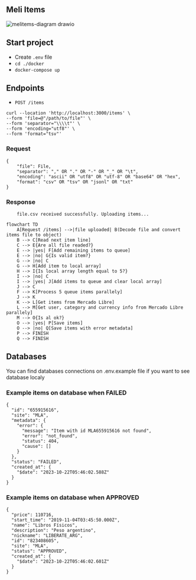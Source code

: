 ## Meli Items

![melitems-diagram drawio](https://github.com/conradogonzalezmarlon/melitems/assets/148028657/c5da00a2-0450-4e3e-98ad-bd279fdb2b0e)


## Start project
- Create `.env` file
- `cd ./docker`
- `docker-compose up`

## Endpoints

- `POST /items`

```
curl --location 'http://localhost:3000/items' \
--form 'file=@"/path/to/file"' \
--form 'separator="\\\\t"' \
--form 'encoding="utf8"' \
--form 'format="tsv"'
```

### Request

```
{
    "file": File,
    "separator": "," OR "." OR "-" OR "_" OR "\t",
    "encoding": "ascii" OR "utf8" OR "utf-8" OR "base64" OR "hex",
    "format": "csv" OR "tsv" OR "jsonl" OR "txt"
}
```

### Response

```
    file.csv received successfully. Uploading items...
```

```mermaid
flowchart TD
    A[Request /items] -->|file uploaded| B(Decode file and convert items file to object)
    B --> C[Read next item line]
    C --> E{Are all file readed?}
    E --> |yes| F[Add remaining items to queue]
    E --> |no| G{Is valid item?}
    G --> |no| C
    G --> H[Add item to local array]
    H --> I{Is local array length equal to 5?}
    I --> |no| C
    I --> |yes| J[Add items to queue and clear local array]
    J --> C
    F --> K[Process 5 queue items parallely]
    J --> K
    K --> L[Get items from Mercado Libre]
    L --> M[Get user, category and currency info from Mercado Libre parallely]
    M --> O{Is al ok?}
    O --> |yes| P[Save items]
    O --> |no| Q[Save items with error metadata]
    P --> FINISH
    Q --> FINISH
```

## Databases

You can find databases connections on .env.example file if you want to see database localy

### Example items on database when FAILED

```
{
  "id": "655915616",
  "site": "MLA",
  "metadata": {
    "error": {
      "message": "Item with id MLA655915616 not found",
      "error": "not_found",
      "status": 404,
      "cause": []
    }
  },
  "status": "FAILED",
  "created_at": {
    "$date": "2023-10-22T05:46:02.588Z"
  }
}
```

### Example items on database when APPROVED

```
{
  "price": 110716,
  "start_time": "2019-11-04T03:45:50.000Z",
  "name": "Libros Físicos",
  "description": "Peso argentino",
  "nickname": "LIBERATE_ARG",
  "id": "823408605",
  "site": "MLA",
  "status": "APPROVED",
  "created_at": {
    "$date": "2023-10-22T05:46:02.601Z"
  }
}
```
